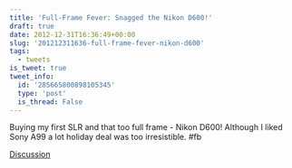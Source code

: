 ```yaml
---
title: 'Full-Frame Fever: Snagged the Nikon D600!'
draft: true
date: 2012-12-31T16:36:49+00:00
slug: '201212311636-full-frame-fever-nikon-d600'
tags:
  - tweets
is_tweet: true
tweet_info:
  id: '285665800898105345'
  type: 'post'
  is_thread: False
---
```




Buying my first SLR and that too full frame - Nikon D600! Although I liked Sony A99 a lot holiday deal was too irresistible. #fb

[Discussion](https://x.com/sytelus/status/285665800898105345)
